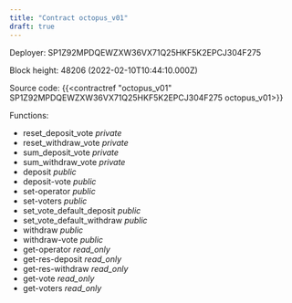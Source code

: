 ```yaml
---
title: "Contract octopus_v01"
draft: true
---
```

Deployer: SP1Z92MPDQEWZXW36VX71Q25HKF5K2EPCJ304F275


 



Block height: 48206 (2022-02-10T10:44:10.000Z)

Source code: {{<contractref "octopus_v01" SP1Z92MPDQEWZXW36VX71Q25HKF5K2EPCJ304F275 octopus_v01>}}

Functions:

* reset_deposit_vote _private_
* reset_withdraw_vote _private_
* sum_deposit_vote _private_
* sum_withdraw_vote _private_
* deposit _public_
* deposit-vote _public_
* set-operator _public_
* set-voters _public_
* set_vote_default_deposit _public_
* set_vote_default_withdraw _public_
* withdraw _public_
* withdraw-vote _public_
* get-operator _read_only_
* get-res-deposit _read_only_
* get-res-withdraw _read_only_
* get-vote _read_only_
* get-voters _read_only_
